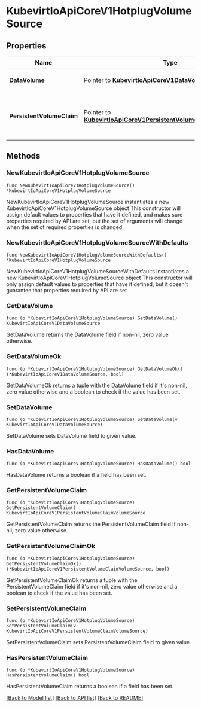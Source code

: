 # KubevirtIoApiCoreV1HotplugVolumeSource

## Properties

Name | Type | Description | Notes
------------ | ------------- | ------------- | -------------
**DataVolume** | Pointer to [**KubevirtIoApiCoreV1DataVolumeSource**](KubevirtIoApiCoreV1DataVolumeSource.md) | DataVolume represents the dynamic creation a PVC for this volume as well as the process of populating that PVC with a disk image. | [optional] 
**PersistentVolumeClaim** | Pointer to [**KubevirtIoApiCoreV1PersistentVolumeClaimVolumeSource**](KubevirtIoApiCoreV1PersistentVolumeClaimVolumeSource.md) | PersistentVolumeClaimVolumeSource represents a reference to a PersistentVolumeClaim in the same namespace. Directly attached to the vmi via qemu. More info: https://kubernetes.io/docs/concepts/storage/persistent-volumes#persistentvolumeclaims | [optional] 

## Methods

### NewKubevirtIoApiCoreV1HotplugVolumeSource

`func NewKubevirtIoApiCoreV1HotplugVolumeSource() *KubevirtIoApiCoreV1HotplugVolumeSource`

NewKubevirtIoApiCoreV1HotplugVolumeSource instantiates a new KubevirtIoApiCoreV1HotplugVolumeSource object
This constructor will assign default values to properties that have it defined,
and makes sure properties required by API are set, but the set of arguments
will change when the set of required properties is changed

### NewKubevirtIoApiCoreV1HotplugVolumeSourceWithDefaults

`func NewKubevirtIoApiCoreV1HotplugVolumeSourceWithDefaults() *KubevirtIoApiCoreV1HotplugVolumeSource`

NewKubevirtIoApiCoreV1HotplugVolumeSourceWithDefaults instantiates a new KubevirtIoApiCoreV1HotplugVolumeSource object
This constructor will only assign default values to properties that have it defined,
but it doesn't guarantee that properties required by API are set

### GetDataVolume

`func (o *KubevirtIoApiCoreV1HotplugVolumeSource) GetDataVolume() KubevirtIoApiCoreV1DataVolumeSource`

GetDataVolume returns the DataVolume field if non-nil, zero value otherwise.

### GetDataVolumeOk

`func (o *KubevirtIoApiCoreV1HotplugVolumeSource) GetDataVolumeOk() (*KubevirtIoApiCoreV1DataVolumeSource, bool)`

GetDataVolumeOk returns a tuple with the DataVolume field if it's non-nil, zero value otherwise
and a boolean to check if the value has been set.

### SetDataVolume

`func (o *KubevirtIoApiCoreV1HotplugVolumeSource) SetDataVolume(v KubevirtIoApiCoreV1DataVolumeSource)`

SetDataVolume sets DataVolume field to given value.

### HasDataVolume

`func (o *KubevirtIoApiCoreV1HotplugVolumeSource) HasDataVolume() bool`

HasDataVolume returns a boolean if a field has been set.

### GetPersistentVolumeClaim

`func (o *KubevirtIoApiCoreV1HotplugVolumeSource) GetPersistentVolumeClaim() KubevirtIoApiCoreV1PersistentVolumeClaimVolumeSource`

GetPersistentVolumeClaim returns the PersistentVolumeClaim field if non-nil, zero value otherwise.

### GetPersistentVolumeClaimOk

`func (o *KubevirtIoApiCoreV1HotplugVolumeSource) GetPersistentVolumeClaimOk() (*KubevirtIoApiCoreV1PersistentVolumeClaimVolumeSource, bool)`

GetPersistentVolumeClaimOk returns a tuple with the PersistentVolumeClaim field if it's non-nil, zero value otherwise
and a boolean to check if the value has been set.

### SetPersistentVolumeClaim

`func (o *KubevirtIoApiCoreV1HotplugVolumeSource) SetPersistentVolumeClaim(v KubevirtIoApiCoreV1PersistentVolumeClaimVolumeSource)`

SetPersistentVolumeClaim sets PersistentVolumeClaim field to given value.

### HasPersistentVolumeClaim

`func (o *KubevirtIoApiCoreV1HotplugVolumeSource) HasPersistentVolumeClaim() bool`

HasPersistentVolumeClaim returns a boolean if a field has been set.


[[Back to Model list]](../README.md#documentation-for-models) [[Back to API list]](../README.md#documentation-for-api-endpoints) [[Back to README]](../README.md)


